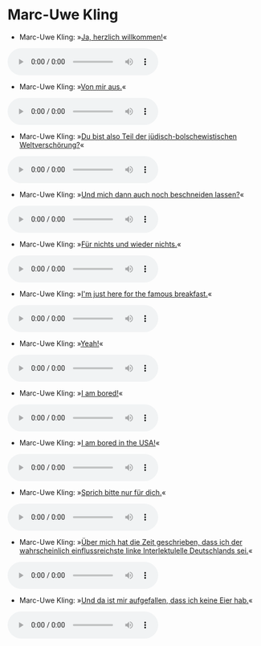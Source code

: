 # Marc-Uwe Kling

- Marc-Uwe Kling: »[Ja, herzlich willkommen!](../files/muk-ja_herzlich_willkommen.mp3)«

<audio controls><source src='../files/muk-ja_herzlich_willkommen.mp3' type='audio/mpeg'></audio>

- Marc-Uwe Kling: »[Von mir aus.](../files/muk-von_mir_aus.mp3)«

<audio controls><source src='../files/muk-von_mir_aus.mp3' type='audio/mpeg'></audio>

- Marc-Uwe Kling: »[Du bist also Teil der jüdisch-bolschewistischen Weltverschörung?](../files/muk-du_bist_also_teil_der_jüdisch-bolschewistischen_weltverschörung.mp3)«

<audio controls><source src='../files/muk-du_bist_also_teil_der_jüdisch-bolschewistischen_weltverschörung.mp3' type='audio/mpeg'></audio>

- Marc-Uwe Kling: »[Und mich dann auch noch beschneiden lassen?](../files/muk-und_mich_dann_auch_noch_beschneiden_lassen.mp3)«

<audio controls><source src='../files/muk-und_mich_dann_auch_noch_beschneiden_lassen.mp3' type='audio/mpeg'></audio>

- Marc-Uwe Kling: »[Für nichts und wieder nichts.](../files/muk-für_nichts_und_wieder_nichts.mp3)«

<audio controls><source src='../files/muk-für_nichts_und_wieder_nichts.mp3' type='audio/mpeg'></audio>

- Marc-Uwe Kling: »[I'm just here for the famous breakfast.](../files/muk-im_just_here_for_the_famous_breakfast.mp3)«

<audio controls><source src='../files/muk-im_just_here_for_the_famous_breakfast.mp3' type='audio/mpeg'></audio>

- Marc-Uwe Kling: »[Yeah!](../files/muk-yeah.mp3)«

<audio controls><source src='../files/muk-yeah.mp3' type='audio/mpeg'></audio>

- Marc-Uwe Kling: »[I am bored!](../files/muk-i_am_bored.mp3)«

<audio controls><source src='../files/muk-i_am_bored.mp3' type='audio/mpeg'></audio>

- Marc-Uwe Kling: »[I am bored in the USA!](../files/muk-i_am_bored_in_the_usa.mp3)«

<audio controls><source src='../files/muk-i_am_bored_in_the_usa.mp3' type='audio/mpeg'></audio>

- Marc-Uwe Kling: »[Sprich bitte nur für dich.](../files/muk-sprich_bitte_nur_für_dich.mp3)«

<audio controls><source src='../files/muk-sprich_bitte_nur_für_dich.mp3' type='audio/mpeg'></audio>

- Marc-Uwe Kling: »[Über mich hat die Zeit geschrieben, dass ich der wahrscheinlich einflussreichste linke Interlektulelle Deutschlands sei.](../files/muk-über_mich_hat_die_zeit_geschrieben_dass_ich_der_wahrscheinlich_einflussreichste_linke_interlektulelle_deutschlands_sei.mp3)«

<audio controls><source src='../files/muk-über_mich_hat_die_zeit_geschrieben_dass_ich_der_wahrscheinlich_einflussreichste_linke_interlektulelle_deutschlands_sei.mp3' type='audio/mpeg'></audio>

- Marc-Uwe Kling: »[Und da ist mir aufgefallen, dass ich keine Eier hab.](../files/muk-und_da_ist_mir_aufgefallen_dass_ich_keine_eier_hab.mp3)«

<audio controls><source src='../files/muk-und_da_ist_mir_aufgefallen_dass_ich_keine_eier_hab.mp3' type='audio/mpeg'></audio>

